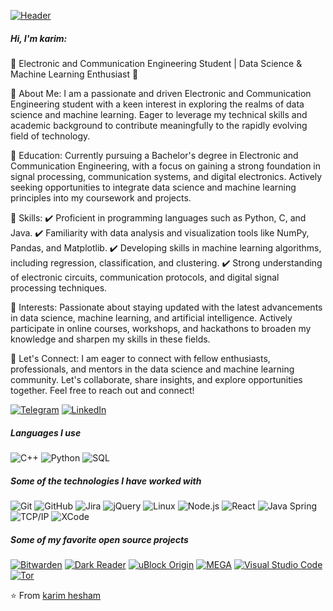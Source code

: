 
[![Header](https://github.com/adamalston/adamalston/raw/master/profile.gif)](https://github.com/kemo2003)

##### Hi, I'm karim:

🔹 Electronic and Communication Engineering Student | Data Science & Machine Learning Enthusiast 🔹

🔸 About Me:
I am a passionate and driven Electronic and Communication Engineering student with a keen interest in exploring the realms of data science and machine learning. Eager to leverage my technical skills and academic background to contribute meaningfully to the rapidly evolving field of technology.

🔸 Education:
Currently pursuing a Bachelor's degree in Electronic and Communication Engineering, with a focus on gaining a strong foundation in signal processing, communication systems, and digital electronics. Actively seeking opportunities to integrate data science and machine learning principles into my coursework and projects.

🔸 Skills:
✔️ Proficient in programming languages such as Python, C, and Java.
✔️ Familiarity with data analysis and visualization tools like NumPy, Pandas, and Matplotlib.
✔️ Developing skills in machine learning algorithms, including regression, classification, and clustering.
✔️ Strong understanding of electronic circuits, communication protocols, and digital signal processing techniques.


🔸 Interests:
Passionate about staying updated with the latest advancements in data science, machine learning, and artificial intelligence. Actively participate in online courses, workshops, and hackathons to broaden my knowledge and sharpen my skills in these fields.

🔸 Let's Connect:
I am eager to connect with fellow enthusiasts, professionals, and mentors in the data science and machine learning community. Let's collaborate, share insights, and explore opportunities together. Feel free to reach out and connect!

[![Telegram](https://img.shields.io/badge/-TELEGRAM-2CA5E0?style=for-the-badge&logo=telegram&logoColor=white)]([https://t.me/adamalston](https://t.me/kemo_469))
[![LinkedIn](https://img.shields.io/badge/-LINKEDIN-0077B5?style=for-the-badge&logo=linkedin&logoColor=white)](www.linkedin.com/in/karim-hesham-7452b8257)
##### Languages I use

![C++](https://img.shields.io/badge/-C++-000000?style=flat&logo=c%2B%2B)
![Python](https://img.shields.io/badge/-Python-000000?style=flat&logo=python)
![SQL](https://img.shields.io/badge/-SQL-000000?style=flat&logo=postgresql)

##### Some of the technologies I have worked with

![Git](https://img.shields.io/badge/-Git-222222?style=flat&logo=git&logoColor=F05032)
![GitHub](https://img.shields.io/badge/-GitHub-222222?style=flat&logo=github&logoColor=181717)
![Jira](https://img.shields.io/badge/-Jira-222222?style=flat&logo=jira-software&logoColor=white&logoColor=0052CC)
![jQuery](https://img.shields.io/badge/-jQuery-222222?style=flat&logo=jQuery&logoColor=0769AD)
![Linux](https://img.shields.io/badge/-Linux-222222?style=flat&logo=linux&logoColor=FCC624)
![Node.js](https://img.shields.io/badge/-Node.js-222222?style=flat&logo=node.js&logoColor=339933)
![React](https://img.shields.io/badge/-React-222222?style=flat&logo=React&logoColor=61DAFB)
![Java Spring](https://img.shields.io/badge/-Spring-222222?style=flat&logo=spring&logoColor=6DB33F)
![TCP/IP](https://img.shields.io/badge/-TCP/IP-222222?style=flat&logo=cisco&logoColor=white)
![XCode](https://img.shields.io/badge/-XCode-222222?style=flat&logo=XCode&logoColor=1575F9)

##### Some of my favorite open source projects

[![Bitwarden](https://img.shields.io/badge/-Bitwarden-444444?style=flat&logo=bitwarden&logoColor=175DDC)](https://github.com/bitwarden)
[![Dark Reader](https://img.shields.io/badge/-Dark&#32;Reader-444444?style=flat&logo=Dark-Reader&logoColor=2f7485)](https://github.com/darkreader/darkreader)
[![uBlock Origin](https://img.shields.io/badge/-uBlock&#32;Origin-444444?style=flat&logo=UBlock-Origin&logoColor=800000)](https://github.com/gorhill/uBlock)
[![MEGA](https://img.shields.io/badge/-MEGA-444444?style=flat&logo=mega&logoColor=D9272E)](ttps://github.com/meganz/)
[![Visual Studio Code](https://img.shields.io/badge/-VSCode-444444?style=flat&logo=visual-studio-code&logoColor=007ACC)](https://github.com/microsoft/vscode)
[![Tor](https://img.shields.io/badge/-Tor-444444?style=flat&logo=tor&logoColor=7E4798)](https://www.torproject.org/)



⭐️ From [karim hesham]((https://github.com/kemo2003)https://github.com/kemo2003)
